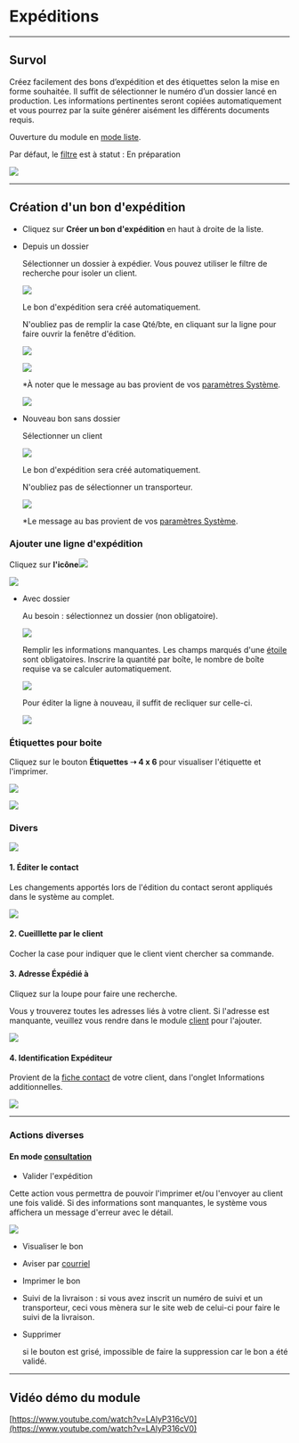 # Expéditions

* * *

  

## Survol

  

Créez facilement des bons d’expédition et des étiquettes selon la mise en forme souhaitée. Il suffit de sélectionner le numéro d’un dossier lancé en production. Les informations pertinentes seront copiées automatiquement et vous pourrez par la suite générer aisément les différents documents requis.

  

Ouverture du module en [mode liste](../03-Fonctionnalités%20générales/02-navigation.md#mode-liste).

Par défaut, le [filtre](../03-Fonctionnalités%20générales/02-navigation.md#filtres-et-tris) est à statut : En préparation

![](../../static/img/Expedition_01.png)

  
  

* * *

  

## Création d'un bon d'expédition

  

- Cliquez sur **Créer un bon d'expédition** en haut à droite de la liste.
  

*   Depuis un dossier
    
    Sélectionner un dossier à expédier. Vous pouvez utiliser le filtre de recherche pour isoler un client.
    
    ![](../../static/img/Expedition_14.png)
        
    Le bon d'expédition sera créé automatiquement.
    
    N'oubliez pas de remplir la case Qté/bte, en cliquant sur la ligne pour faire ouvrir la fenêtre d'édition.
    
    ![](../../static/img/Expedition_16.png)

    ![](../../static/img/Expedition_17.png)
    
    \*À noter que le message au bas provient de vos [paramètres Système](../09-Paramètres/03-systeme.md#messages-sur-formulaires).

    ![](../../static/img/Expedition_18.png)
    
      
    
*   Nouveau bon sans dossier
    
    Sélectionner un client

    ![](../../static/img/Expedition_02.png)
    
      
    
    Le bon d'expédition sera créé automatiquement.
    
    N'oubliez pas de sélectionner un transporteur.
    
    ![](../../static/img/Expedition_03.png)
    
    \*Le message au bas provient de vos [paramètres Système](../09-Paramètres/03-systeme.md#messages-sur-formulaires).
    
      
    

  

### Ajouter une ligne d'expédition

  

Cliquez sur **l'icône**![](../../static/img/Contacts_2_iconeajout.png)

![](../../static/img/Expedition_04.png)

  

*   Avec dossier
    
    Au besoin : sélectionnez un dossier (non obligatoire).

    ![](../../static/img/Expedition_05.png)

      
    
    Remplir les informations manquantes. Les champs marqués d'une [étoile](../03-Fonctionnalités%20générales/04-champs.md#champs-obligatoires) sont obligatoires.
    Inscrire la quantité par boîte, le nombre de boîte requise va se calculer automatiquement.

    ![](../../static/img/Expedition_06.png)
    
    Pour éditer la ligne à nouveau, il suffit de recliquer sur celle-ci. 
    
    ![](../../static/img/Expedition_07.png)
    
      
    

  

### Étiquettes pour boite

  

Cliquez sur le bouton **Étiquettes ➝ 4 x 6** pour visualiser l'étiquette et l'imprimer.

![](../../static/img/Expedition_08.png)

  

![](../../static/img/Expedition_09.png)

  
  

### Divers

  
![](../../static/img/Expedition_10.png)

  
  

#### **1\. Éditer le contact**

Les changements apportés lors de l'édition du contact seront appliqués dans le système au complet.

![](../../static/img/Expedition_11.png)

  

#### **2\. Cueilllette par le client**

Cocher la case pour indiquer que le client vient chercher sa commande.

  

#### **3\. Adresse Éxpédié à**

Cliquez sur la loupe pour faire une recherche.

Vous y trouverez toutes les adresses liés à votre client.
Si l'adresse est manquante, veuillez vous rendre dans le module [client](../04-Contacts/clients.md#ajouter-une-adresse-dexpédition) pour l'ajouter. 

![](../../static/img/Expedition_12.png)

  

#### **4\. Identification Expéditeur**

Provient de la [fiche contact](../04-Contacts/clients.md#création-dun-client) de votre client, dans l'onglet Informations additionnelles.

![](../../static/img/Expedition_13.png)

  
  

* * *

###   

### Actions diverses


#### En mode [consultation](../03-Fonctionnalités%20générales/02-navigation.md#mode-consultation)

*   Valider l'expédition

Cette action vous permettra de pouvoir l'imprimer et/ou l'envoyer au client une fois validé.
Si des informations sont manquantes, le système vous affichera un message d'erreur avec le détail.

![](../../static/img/Expedition_15.png)

*   Visualiser le bon

*   Aviser par [courriel](../03-Fonctionnalités%20générales/01-courriels.md)

*   Imprimer le bon

*   Suivi de la livraison : si vous avez inscrit un numéro de suivi et un transporteur, ceci vous mènera sur le site web de celui-ci pour faire le suivi de la livraison.

*   Supprimer
    
    si le bouton est grisé, impossible de faire la suppression car le bon a été validé.  
    
    

  

* * *

  

## Vidéo démo du module

[https://www.youtube.com/watch?v=LAlyP316cV0](https://www.youtube.com/watch?v=LAlyP316cV0)
